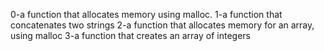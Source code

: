 0-a function that allocates memory using malloc.
1-a function that concatenates two strings
2-a function that allocates memory for an array, using malloc
3-a function that creates an array of integers
